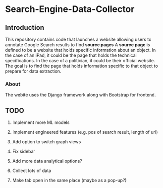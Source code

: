 # Search-Engine-Data-Collector

## Introduction
This repository contains code that launches a website allowing users to annotate Google Search results to find **source pages**
A **source page** is defined to be a website that holds specific information about an object. In the case of an iPad, it could be the page that holds the technical specifications. In the case of a politician, it could be their official website. The goal is to find the page that holds information specific to that object to prepare for data extraction.

### About
The webite uses the Django framework along with Bootstrap for frontend.



## TODO
1. Implement more ML models

1. Implement engineered features (e.g. pos of search result, length of url)

2. Add option to switch graph views

1. Fix sidebar

1. Add more data analytical options?

3. Collect lots of data

3. Make tab open in the same place (maybe as a pop-up?)

